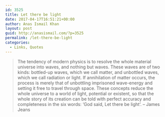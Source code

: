 ```yaml
---
id: 3525
title: Let there be light
date: 2017-04-17T16:51:21+00:00
author: Anas Ismail Khan
layout: post
guid: http://anasismail.com/?p=3525
permalink: /let-there-be-light
categories:
  - Links, Quotes
---
```

> The tendency of modern physics is to resolve the whole material universe into waves, and nothing but waves. These waves are of two kinds: bottled-up waves, which we call matter, and unbottled waves, which we call radiation or light. If annihilation of matter occurs, the process is merely that of unbottling imprisoned wave-energy and setting it free to travel through space. These concepts reduce the whole universe to a world of light, potential or existent, so that the whole story of its creation can be told with perfect accuracy and completeness in the six words: ‘God said, Let there be light’. &#8211; James Jeans
